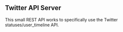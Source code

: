 ## Twitter API Server

This small REST API works to specifically use the Twitter statuses/user_timeline API.
